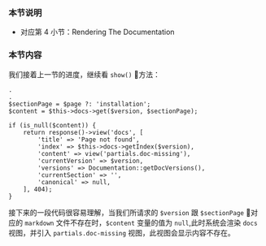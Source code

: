 ### 本节说明
* 对应第 4 小节：Rendering The Documentation

### 本节内容

我们接着上一节的进度，继续看 `show()` 方法：

```
.
.
$sectionPage = $page ?: 'installation';
$content = $this->docs->get($version, $sectionPage);

if (is_null($content)) {
    return response()->view('docs', [
        'title' => 'Page not found',
        'index' => $this->docs->getIndex($version),
        'content' => view('partials.doc-missing'),
        'currentVersion' => $version,
        'versions' => Documentation::getDocVersions(),
        'currentSection' => '',
        'canonical' => null,
    ], 404);
}
```

接下来的一段代码很容易理解，当我们所请求的 `$version` 跟 `$sectionPage` 对应的 `markdown` 文件不存在时，`$content` 变量的值为 `null`,此时系统会渲染 `docs` 视图，并引入 `partials.doc-missing` 视图，此视图会显示内容不存在。